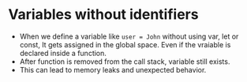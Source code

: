# Variables without identifiers

- When we define a variable like `user = John` without using var, let or const, It gets assigned in the global space. Even if the vraiable is declared inside a function.
- After function is removed from the call stack, variable still exists.
- This can lead to memory leaks and unexpected behavior.
